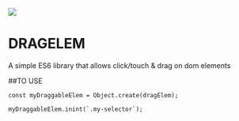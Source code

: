 ![](http://vignette2.wikia.nocookie.net/uncyclopedia/images/b/b4/Count-chocula.jpeg/revision/latest?cb=20110419172355)

# DRAGELEM
A simple ES6 library that allows click/touch &amp; drag on dom elements

##TO USE

```
const myDraggableElem = Object.create(dragElem);

myDraggableElem.inint(`.my-selector`);
```

